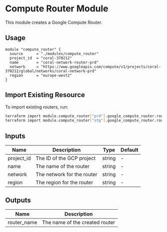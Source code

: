 # Compute Router Module

This module creates a Google Compute Router.

## Usage

```hcl
module "compute_router" {
  source      = "./modules/compute_router"
  project_id  = "coral-370212"
  name        = "coral-network-router-prd"
  network     = "https://www.googleapis.com/compute/v1/projects/coral-370212/global/networks/coral-network-prd"
  region      = "europe-west2"
}
```

## Import Existing Resource

To import existing routers, run:

```bash
terraform import module.compute_router["prd"].google_compute_router.router projects/coral-370212/regions/europe-west2/routers/coral-network-router-prd
terraform import module.compute_router["stg"].google_compute_router.router projects/coral-370212/regions/europe-west2/routers/coral-network-router
```

## Inputs

| Name       | Description                                    | Type   | Default |
|------------|------------------------------------------------|--------|---------|
| project_id | The ID of the GCP project                      | string | -       |
| name       | The name of the router                         | string | -       |
| network    | The network for the router                     | string | -       |
| region     | The region for the router                      | string | -       |

## Outputs

| Name         | Description                                    |
|--------------|------------------------------------------------|
| router_name  | The name of the created router                 |